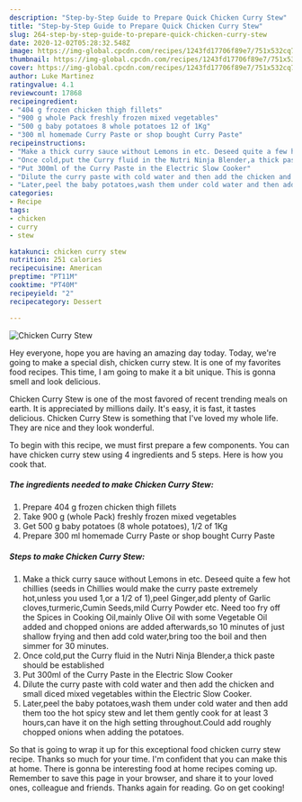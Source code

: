 ```yaml
---
description: "Step-by-Step Guide to Prepare Quick Chicken Curry Stew"
title: "Step-by-Step Guide to Prepare Quick Chicken Curry Stew"
slug: 264-step-by-step-guide-to-prepare-quick-chicken-curry-stew
date: 2020-12-02T05:28:32.548Z
image: https://img-global.cpcdn.com/recipes/1243fd17706f89e7/751x532cq70/chicken-curry-stew-recipe-main-photo.jpg
thumbnail: https://img-global.cpcdn.com/recipes/1243fd17706f89e7/751x532cq70/chicken-curry-stew-recipe-main-photo.jpg
cover: https://img-global.cpcdn.com/recipes/1243fd17706f89e7/751x532cq70/chicken-curry-stew-recipe-main-photo.jpg
author: Luke Martinez
ratingvalue: 4.1
reviewcount: 17868
recipeingredient:
- "404 g frozen chicken thigh fillets"
- "900 g whole Pack freshly frozen mixed vegetables"
- "500 g baby potatoes 8 whole potatoes 12 of 1Kg"
- "300 ml homemade Curry Paste or shop bought Curry Paste"
recipeinstructions:
- "Make a thick curry sauce without Lemons in etc. Deseed quite a few hot chillies (seeds in Chillies would make the curry paste extremely hot,unless you used 1,or a 1/2 of 1),peel Ginger,add plenty of Garlic cloves,turmeric,Cumin Seeds,mild Curry Powder etc. Need too fry off the Spices in Cooking Oil,mainly Olive Oil with some Vegetable Oil added and chopped onions are added afterwards,so 10 minutes of just shallow frying and then add cold water,bring too the boil and then simmer for 30 minutes."
- "Once cold,put the Curry fluid in the Nutri Ninja Blender,a thick paste should be established"
- "Put 300ml of the Curry Paste in the Electric Slow Cooker"
- "Dilute the curry paste with cold water and then add the chicken and small diced mixed vegetables within the Electric Slow Cooker."
- "Later,peel the baby potatoes,wash them under cold water and then add them too the hot spicy stew and let them gently cook for at least 3 hours,can have it on the high setting throughout.Could add roughly chopped onions when adding the potatoes."
categories:
- Recipe
tags:
- chicken
- curry
- stew

katakunci: chicken curry stew 
nutrition: 251 calories
recipecuisine: American
preptime: "PT11M"
cooktime: "PT40M"
recipeyield: "2"
recipecategory: Dessert

---
```



![Chicken Curry Stew](https://img-global.cpcdn.com/recipes/1243fd17706f89e7/751x532cq70/chicken-curry-stew-recipe-main-photo.jpg)

Hey everyone, hope you are having an amazing day today. Today, we're going to make a special dish, chicken curry stew. It is one of my favorites food recipes. This time, I am going to make it a bit unique. This is gonna smell and look delicious.



Chicken Curry Stew is one of the most favored of recent trending meals on earth. It is appreciated by millions daily. It's easy, it is fast, it tastes delicious. Chicken Curry Stew is something that I've loved my whole life. They are nice and they look wonderful.


To begin with this recipe, we must first prepare a few components. You can have chicken curry stew using 4 ingredients and 5 steps. Here is how you cook that.

<!--inarticleads1-->

##### The ingredients needed to make Chicken Curry Stew:

1. Prepare 404 g frozen chicken thigh fillets
1. Take 900 g (whole Pack) freshly frozen mixed vegetables
1. Get 500 g baby potatoes (8 whole potatoes), 1/2 of 1Kg
1. Prepare 300 ml homemade Curry Paste or shop bought Curry Paste




<!--inarticleads2-->

##### Steps to make Chicken Curry Stew:

1. Make a thick curry sauce without Lemons in etc. Deseed quite a few hot chillies (seeds in Chillies would make the curry paste extremely hot,unless you used 1,or a 1/2 of 1),peel Ginger,add plenty of Garlic cloves,turmeric,Cumin Seeds,mild Curry Powder etc. Need too fry off the Spices in Cooking Oil,mainly Olive Oil with some Vegetable Oil added and chopped onions are added afterwards,so 10 minutes of just shallow frying and then add cold water,bring too the boil and then simmer for 30 minutes.
1. Once cold,put the Curry fluid in the Nutri Ninja Blender,a thick paste should be established
1. Put 300ml of the Curry Paste in the Electric Slow Cooker
1. Dilute the curry paste with cold water and then add the chicken and small diced mixed vegetables within the Electric Slow Cooker.
1. Later,peel the baby potatoes,wash them under cold water and then add them too the hot spicy stew and let them gently cook for at least 3 hours,can have it on the high setting throughout.Could add roughly chopped onions when adding the potatoes.




So that is going to wrap it up for this exceptional food chicken curry stew recipe. Thanks so much for your time. I'm confident that you can make this at home. There is gonna be interesting food at home recipes coming up. Remember to save this page in your browser, and share it to your loved ones, colleague and friends. Thanks again for reading. Go on get cooking!
